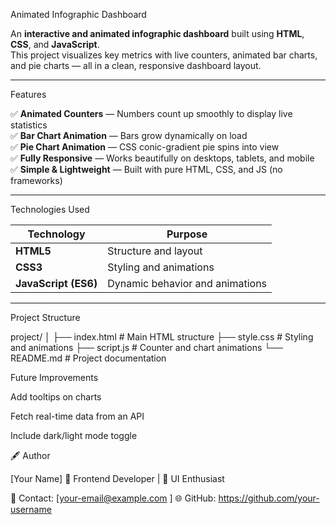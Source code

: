 Animated Infographic Dashboard

An **interactive and animated infographic dashboard** built using **HTML**, **CSS**, and **JavaScript**.  
This project visualizes key metrics with live counters, animated bar charts, and pie charts — all in a clean, responsive dashboard layout.

---

 Features

✅ **Animated Counters** — Numbers count up smoothly to display live statistics  
✅ **Bar Chart Animation** — Bars grow dynamically on load  
✅ **Pie Chart Animation** — CSS conic-gradient pie spins into view  
✅ **Fully Responsive** — Works beautifully on desktops, tablets, and mobile  
✅ **Simple & Lightweight** — Built with pure HTML, CSS, and JS (no frameworks)

---

Technologies Used

| Technology | Purpose |
|-------------|----------|
| **HTML5** | Structure and layout |
| **CSS3** | Styling and animations |
| **JavaScript (ES6)** | Dynamic behavior and animations |

---

 Project Structure

 project/
│
├── index.html # Main HTML structure
├── style.css # Styling and animations
├── script.js # Counter and chart animations
└── README.md # Project documentation

Future Improvements

Add tooltips on charts

Fetch real-time data from an API

Include dark/light mode toggle

🖋️ Author

[Your Name]
💼 Frontend Developer | 🎨 UI Enthusiast

📧 Contact: [your-email@example.com
]
🌐 GitHub: https://github.com/your-username


